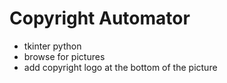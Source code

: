 # Copyright Automator
- tkinter python 
- browse for pictures
- add copyright logo at the bottom of the picture
